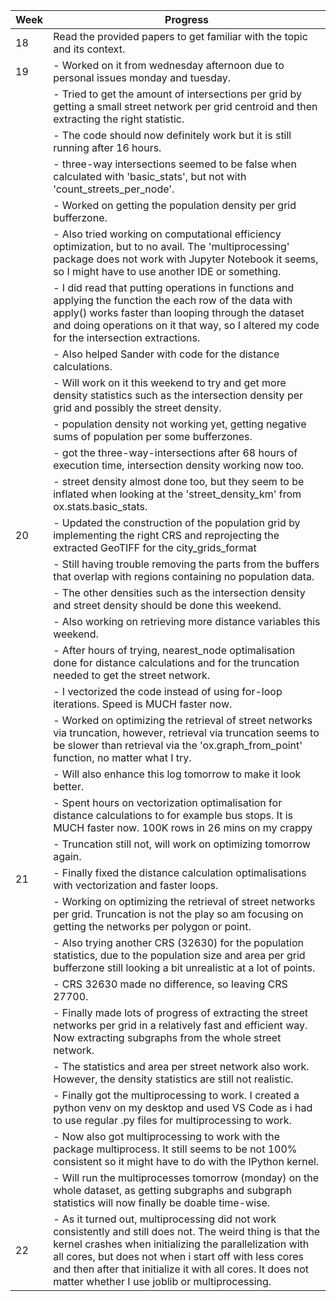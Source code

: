|Week|Progress
|-|-
|18|Read the provided papers to get familiar with the topic and its context.
|19|- Worked on it from wednesday afternoon due to personal issues monday and tuesday.
||- Tried to get the amount of intersections per grid by getting a small street network per grid centroid and then extracting the right statistic.
||- The code should now definitely work but it is still running after 16 hours.
||- three-way intersections seemed to be false when calculated with 'basic_stats', but not with 'count_streets_per_node'.
||- Worked on getting the population density per grid bufferzone.
||- Also tried working on computational efficiency optimization, but to no avail. The 'multiprocessing' package does not work with Jupyter Notebook it seems, so I might have to use another IDE or something. 
||- I did read that putting operations in functions and applying the function the each row of the data with apply() works faster than looping through the dataset and doing operations on it that way, so I altered my code for the intersection extractions.
||- Also helped Sander with code for the distance calculations.
||- Will work on it this weekend to try and get more density statistics such as the intersection density per grid and possibly the street density. 
||- population density not working yet, getting negative sums of population per some bufferzones.
||- got the three-way-intersections after 68 hours of execution time, intersection density working now too.
||- street density almost done too, but they seem to be inflated when looking at the 'street_density_km' from ox.stats.basic_stats.
|20|- Updated the construction of the population grid by implementing the right CRS and reprojecting the extracted GeoTIFF for the city_grids_format ||function. Updated the population density, but still getting some negative values due to no-data within buffers. Also updated the network density measures. Besides getting the right area of the network now, density values are still unrealistic.
||- Still having trouble removing the parts from the buffers that overlap with regions containing no population data.
||- The other densities such as the intersection density and street density should be done this weekend.
||- Also working on retrieving more distance variables this weekend.
||- After hours of trying, nearest_node optimalisation done for distance calculations and for the truncation needed to get the street network.
||- I vectorized the code instead of using for-loop iterations. Speed is MUCH faster now.
||- Worked on optimizing the retrieval of street networks via truncation, however, retrieval via truncation seems to be slower than retrieval via the 'ox.graph_from_point' function, no matter what I try.
||- Will also enhance this log tomorrow to make it look better.
||- Spent hours on vectorization optimalisation for distance calculations to for example bus stops. It is MUCH faster now. 100K rows in 26 mins on my crappy ||macbook.
||- Truncation still not, will work on optimizing tomorrow again.
|21|- Finally fixed the distance calculation optimalisations with vectorization and faster loops.
||- Working on optimizing the retrieval of street networks per grid. Truncation is not the play so am focusing on getting the networks per polygon or point.
||- Also trying another CRS (32630) for the population statistics, due to the population size and area per grid bufferzone still looking a bit unrealistic at a lot of points. 
||- CRS 32630 made no difference, so leaving CRS 27700.
||- Finally made lots of progress of extracting the street networks per grid in a relatively fast and efficient way. Now extracting subgraphs from the whole street network.
||- The statistics and area per street network also work. However, the density statistics are still not realistic.
||- Finally got the multiprocessing to work. I created a python venv on my desktop and used VS Code as i had to use regular .py files for multiprocessing to work.
||- Now also got multiprocessing to work with the package multiprocess. It still seems to be not 100% consistent so it might have to do with the IPython kernel.
||- Will run the multiprocesses tomorrow (monday) on the whole dataset, as getting subgraphs and subgraph statistics will now finally be doable time-wise.
|22|- As it turned out, multiprocessing did not work consistently and still does not. The weird thing is that the kernel crashes when initializing the parallelization with all cores, but does not when i start off with less cores and then after that initialize it with all cores. It does not matter whether I use joblib or multiprocessing.

